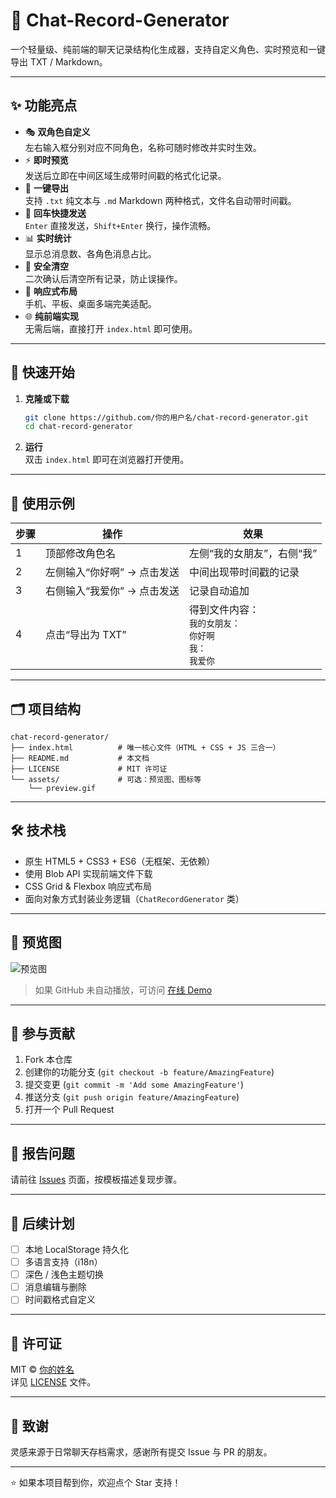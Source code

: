# 💬 Chat-Record-Generator

一个轻量级、纯前端的聊天记录结构化生成器，支持自定义角色、实时预览和一键导出 TXT / Markdown。

---

## ✨ 功能亮点

- 🎭 **双角色自定义**  
  左右输入框分别对应不同角色，名称可随时修改并实时生效。
- ⚡ **即时预览**  
  发送后立即在中间区域生成带时间戳的格式化记录。
- 📄 **一键导出**  
  支持 `.txt` 纯文本与 `.md` Markdown 两种格式，文件名自动带时间戳。
- 🔄 **回车快捷发送**  
  `Enter` 直接发送，`Shift+Enter` 换行，操作流畅。
- 📊 **实时统计**  
  显示总消息数、各角色消息占比。
- 🧹 **安全清空**  
  二次确认后清空所有记录，防止误操作。
- 📱 **响应式布局**  
  手机、平板、桌面多端完美适配。
- 🌐 **纯前端实现**  
  无需后端，直接打开 `index.html` 即可使用。

---

## 🚀 快速开始

1. **克隆或下载**
   ```bash
   git clone https://github.com/你的用户名/chat-record-generator.git
   cd chat-record-generator

2. **运行**  
   双击 `index.html` 即可在浏览器打开使用。

---

## 📖 使用示例

| 步骤 | 操作                        | 效果                                                         |
| ---- | --------------------------- | ------------------------------------------------------------ |
| 1    | 顶部修改角色名              | 左侧“我的女朋友”，右侧“我”                                   |
| 2    | 左侧输入“你好啊” → 点击发送 | 中间出现带时间戳的记录                                       |
| 3    | 右侧输入“我爱你” → 点击发送 | 记录自动追加                                                 |
| 4    | 点击“导出为 TXT”            | 得到文件内容：<br>`我的女朋友：`<br>`你好啊`<br>`我：`<br>`我爱你` |

---

## 🗂️ 项目结构

```
chat-record-generator/
├── index.html          # 唯一核心文件（HTML + CSS + JS 三合一）
├── README.md           # 本文档
├── LICENSE             # MIT 许可证
└── assets/             # 可选：预览图、图标等
    └── preview.gif
```

---

## 🛠️ 技术栈

- 原生 HTML5 + CSS3 + ES6（无框架、无依赖）
- 使用 Blob API 实现前端文件下载
- CSS Grid & Flexbox 响应式布局
- 面向对象方式封装业务逻辑（`ChatRecordGenerator` 类）

---

## 📸 预览图

![预览图](./assets/preview.gif)

> 如果 GitHub 未自动播放，可访问 [在线 Demo](https://你的用户名.github.io/chat-record-generator/)

---

## 🤝 参与贡献

1. Fork 本仓库
2. 创建你的功能分支 (`git checkout -b feature/AmazingFeature`)
3. 提交变更 (`git commit -m 'Add some AmazingFeature'`)
4. 推送分支 (`git push origin feature/AmazingFeature`)
5. 打开一个 Pull Request

---

## 🐛 报告问题

请前往 [Issues](https://github.com/snareli/chat-record-generator/issues) 页面，按模板描述复现步骤。

---

## 🚧 后续计划

- [ ] 本地 LocalStorage 持久化
- [ ] 多语言支持（i18n）
- [ ] 深色 / 浅色主题切换
- [ ] 消息编辑与删除
- [ ] 时间戳格式自定义

---

## 📄 许可证

MIT © [你的姓名](https://github.com/snareli)  
详见 [LICENSE](./LICENSE) 文件。

---

## 🙏 致谢

灵感来源于日常聊天存档需求，感谢所有提交 Issue 与 PR 的朋友。

---

⭐ 如果本项目帮到你，欢迎点个 Star 支持！